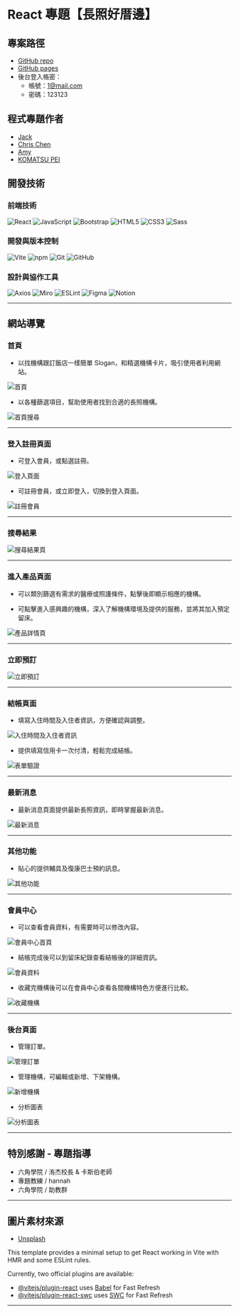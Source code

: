 # React 專題【長照好厝邊】

## 專案路徑
-   [GitHub repo](https://github.com/Jack-Xiao-2024/ReactC5)
-   [GitHub pages](https://jack-xiao-2024.github.io/ReactC5/)
-   後台登入帳密：
    -   帳號：1@mail.com
    -   密碼：123123

## 程式專題作者
-   [Jack](https://github.com/Jack-Xiao-2024)
-   [Chris Chen](https://github.com/chrischen666)
-   [Amy](https://github.com/amy6072698)
-   [KOMATSU PEI](https://github.com/KOMATSUPEI)

## 開發技術

### 前端技術
![React](https://img.shields.io/badge/React-20232A?style=for-the-badge&logo=react&logoColor=61DAFB)
![JavaScript](https://img.shields.io/badge/JavaScript-F7DF1E?style=for-the-badge&logo=javascript&logoColor=black)
![Bootstrap](https://img.shields.io/badge/Bootstrap-7952B3?style=for-the-badge&logo=bootstrap&logoColor=white)
![HTML5](https://img.shields.io/badge/HTML5-E34F26?style=for-the-badge&logo=html5&logoColor=white)
![CSS3](https://img.shields.io/badge/CSS-1572B6?style=for-the-badge&logo=css3&logoColor=white)
![Sass](https://img.shields.io/badge/Sass-CC6699?style=for-the-badge&logo=sass&logoColor=white)

### 開發與版本控制
![Vite](https://img.shields.io/badge/Vite-646CFF?style=for-the-badge&logo=vite&logoColor=white)
![npm](https://img.shields.io/badge/npm-CB3837?style=for-the-badge&logo=npm&logoColor=white)
![Git](https://img.shields.io/badge/Git-F05032?style=for-the-badge&logo=git&logoColor=white)
![GitHub](https://img.shields.io/badge/GitHub-181717?style=for-the-badge&logo=github&logoColor=white)

### 設計與協作工具
![Axios](https://img.shields.io/badge/Axios-671DDF?style=for-the-badge&logo=axios&logoColor=white)
![Miro](https://img.shields.io/badge/Miro-050038?style=for-the-badge&logo=miro&logoColor=white)
![ESLint](https://img.shields.io/badge/ESLint-4B32C3?style=for-the-badge&logo=eslint&logoColor=white)
![Figma](https://img.shields.io/badge/Figma-F24E1E?style=for-the-badge&logo=figma&logoColor=white)
![Notion](https://img.shields.io/badge/Notion-000000?style=for-the-badge&logo=notion&logoColor=white)

---

## 網站導覽

### 首頁

-   以找機構跟訂飯店一樣簡單 Slogan，和精選機構卡片，吸引使用者利用網站。

![首頁](https://cdn.discordapp.com/attachments/1379089252972761229/1379098880498597959/bf04fb01c3ce1ad6.jpg?ex=683f016b&is=683dafeb&hm=68cc71622b62484e2f7167c56326d7509d1ce5190819269fed9f447d39e20e92&)

-   以各種篩選項目，幫助使用者找到合適的長照機構。

![首頁搜尋](https://cdn.discordapp.com/attachments/1379089252972761229/1379090057855631431/6965d3632a54676a.png?ex=683ef934&is=683da7b4&hm=403721b801410bc911bde11be372e637f9c627c110340af18b5c0ddcf15380c7&)

---

### 登入註冊頁面

-   可登入會員，或點選註冊。

![登入頁面](https://cdn.discordapp.com/attachments/1379089252972761229/1379091055919632519/0eb84aa6e53a3479.png?ex=683efa22&is=683da8a2&hm=8d27eb0302aa657098273fc7a75240fb20e4c91eff468e523ba245a10f3131d9&)

-   可註冊會員，或立即登入，切換到登入頁面。

![註冊會員](https://cdn.discordapp.com/attachments/1379089252972761229/1379091361340461056/7d31976cda640b8f.png?ex=683efa6a&is=683da8ea&hm=b5dfebf071a26019d6c03c3ed7881045fa0340d21d52543262335f7836f3278b&)

---

### 搜尋結果

![搜尋結果頁](https://cdn.discordapp.com/attachments/1379089252972761229/1379090411926196275/e1f534d9418323ea.png?ex=683ef988&is=683da808&hm=b41f34ed4bace48ee2fb62bdf3112a23c5052d6b5cae02a55d998680e82714a7&)

---

### 進入產品頁面

-   可以類別篩選有需求的醫療或照護條件，點擊後即顯示相應的機構。

-   可點擊進入感興趣的機構，深入了解機構環境及提供的服務，並將其加入預定留床。

![產品詳情頁](https://cdn.discordapp.com/attachments/1379089252972761229/1379090707792269353/f8a302c0972eb8ad.png?ex=683ef9cf&is=683da84f&hm=901e54a7d3038ed3d32a0d001c946514ab1a318e9ec98c6859a6143419bde31d&)

---

### 立即預訂

![立即預訂](https://cdn.discordapp.com/attachments/1379089252972761229/1379092808018956379/fade9c8906652824.png?ex=683efbc3&is=683daa43&hm=47df387f1b7dff401ae0b9b2c6c099729771e9f60f8ee218c3a4db59f84ffed4&)

---

### 結帳頁面

-   填寫入住時間及入住者資訊，方便確認與調整。

![入住時間及入住者資訊](https://cdn.discordapp.com/attachments/1379089252972761229/1379093170230394880/6f383641320b6322.png?ex=683efc1a&is=683daa9a&hm=d210af7a8b7631e22359264a8de455be1b2dfca152183db1ac6ce00e0ed8205a&)

-   提供填寫信用卡一次付清，輕鬆完成結帳。

![表單驗證](https://cdn.discordapp.com/attachments/1379089252972761229/1379093506664169542/e49ae7b5e71b6110.png?ex=683efc6a&is=683daaea&hm=dd720b5390c136f4899c8e3d64315054c77a9c0004abd47da021491951313016&)

---

### 最新消息

-   最新消息頁面提供最新長照資訊，即時掌握最新消息。

![最新消息](https://cdn.discordapp.com/attachments/1379089252972761229/1379091951755726949/5d313870c0345144.png?ex=683efaf7&is=683da977&hm=01eae869e57ee55f176a16b07a0d194531b646c059a1591c19437a27e8caf348&)

---

### 其他功能

-   貼心的提供輔具及復康巴士預約訊息。

![其他功能](https://cdn.discordapp.com/attachments/1379089252972761229/1379092282149441598/7b19a893770c9c97.png?ex=683efb46&is=683da9c6&hm=aecf8bce12b3465bd2cbf940d3aa28191ea3eff8cb5f00395fc831fa29be5eff&)

---

### 會員中心

-   可以查看會員資料，有需要時可以修改內容。

![會員中心首頁](https://cdn.discordapp.com/attachments/1379089252972761229/1379094167308861554/94011ccbe63c05f4.png?ex=683efd07&is=683dab87&hm=3ed8cdd474ad939433a073381c47509ccb765ca2715fec37e64ff4ec352ee501&)

-   結帳完成後可以到留床紀錄查看結帳後的詳細資訊。

![會員資料](https://cdn.discordapp.com/attachments/1379089252972761229/1379094382090653697/9676bf9df851f11e.png?ex=683efd3b&is=683dabbb&hm=6472ce4605990be565c512b0d8396ca17f02f99dd1f450df023097b99e531e86&)

-   收藏完機構後可以在會員中心查看各間機構特色方便進行比較。

![收藏機構](https://cdn.discordapp.com/attachments/1379089252972761229/1379095178748366989/71490cbe2734bc11.png?ex=683efdf8&is=683dac78&hm=ee3bedae5ef38ad5bb6b323ad8e863fba8421e1448b76a420eb93a211f17aa05&)

---

### 後台頁面

-   管理訂單。

![管理訂單](https://cdn.discordapp.com/attachments/1379089252972761229/1379095518147514379/212c96fae6cf3b85.png?ex=683efe49&is=683dacc9&hm=122769db6366c946124f14e7fe1ba478fe9167cd5e1497b0d01b173c2d77ee8b&)

-   管理機構，可編輯或新增、下架機構。

![新增機構](https://cdn.discordapp.com/attachments/1379089252972761229/1379095975410536479/c2445ac68d2c384b.png?ex=683efeb6&is=683dad36&hm=30554fe2fec64d12c354ae987c6cd3e69d7078ce5de9b0e9b777ec3679b8efba&)

-   分析圖表

![分析圖表](https://cdn.discordapp.com/attachments/1379089252972761229/1379096560272670790/0dcbf08f7100ac91.png?ex=683eff42&is=683dadc2&hm=bde9aa03fdeefc66e2263c413b9ac3d9b3251e96a2759f4a0e63d938c925cfe5&)

---

## 特別感謝 \- 專題指導

-   六角學院 / 洧杰校長 & 卡斯伯老師
-   專題教練 / hannah
-   六角學院 / 助教群

---

## 圖片素材來源

-   [Unsplash](https://unsplash.com/)

This template provides a minimal setup to get React working in Vite with HMR and some ESLint rules.

Currently, two official plugins are available:

- [@vitejs/plugin-react](https://github.com/vitejs/vite-plugin-react/blob/main/packages/plugin-react/README.md) uses [Babel](https://babeljs.io/) for Fast Refresh
- [@vitejs/plugin-react-swc](https://github.com/vitejs/vite-plugin-react-swc) uses [SWC](https://swc.rs/) for Fast Refresh
------

[ ](https://github.com/kayaribi/Realm_of_Journeys#%E5%9C%96%E7%89%87%E7%B4%A0%E6%9D%90%E4%BE%86%E6%BA%90)


